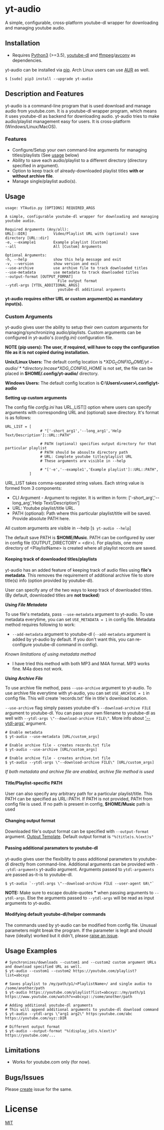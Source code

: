 # yt-audio
A simple, configurable, cross-platform youtube-dl wrapper for downloading and managing youtube audio.

## Installation
- Requires [Python3](https://www.python.org/downloads/) (>=3.5), [youtube-dl](https://github.com/ytdl-org/youtube-dl) and [ffmpeg](https://www.ffmpeg.org/)/[avconv](https://libav.org/) as dependencies.

yt-audio can be installed via [pip](pip_link_here). Arch Linux users can use [AUR](link) as well.

`$ [sudo] pip3 install --upgrade yt-audio`

## Description and Features
yt-audio is a command-line program that is used download and manage audio from youtube.com. It is a youtube-dl wrapper program, which means it uses youtube-dl as backend for downloading audio. yt-audio tries to make audio/playlist management easy for users. It is cross-platform (Windows/Linux/MacOS).

### Features
- Configure/Setup your own command-line arguments for managing titles/playlists (See [usage](link) below)
- Ability to save each audio/playlist to a different directory (directory specified in argument).
- Option to keep track of already-downloaded playlist titles **with or without archive file**.
- Manage single/playlist audio(s).


## Usage
    usage: YTAudio.py [OPTIONS] REQUIRED_ARGS

    A simple, configurable youtube-dl wrapper for downloading and managing youtube audio.

    Required Arguments (Any/all):
    URL[::DIR]            Video/Playlist URL with (optional) save directory [URL::dir]
    -e, --example1        Example playlist [Custom]
    --all                 All [Custom] Arguments

    Optional Arguments:
    -h, --help            show this help message and exit
    -v, --version         show version and exit
    --use-archive         use archive file to track downloaded titles
    --use-metadata        use metadata to track downloaded titles
    --output-format [OUTPUT_FORMAT]
                            File output format
    --ytdl-args [YTDL_ADDITIONAL_ARGS]
                            youtube-dl additional arguments

**yt-audio requires either URL or custom argument(s) as mandatory input(s).**

### Custom Arguments
yt-audio gives user the ability to setup their own custom arguments for managing/synchronizing audio/playlists. Custom arguments can be configured in yt-audio's *(config.ini)* configuration file.

**NOTE (pip users): The user, if required, will have to copy the configuration file as it is not copied during installation.**

**Unix/Linux Users:**
The default config location is **$XDG_CONFIG_HOME/yt-audio/** directory. In case *$XDG_CONFIG_HOME* is not set, the file can be placed in **$HOME/.config/yt-audio/** directory.

**Windows Users:** The default config location is **C:\\Users\\\<user>\\.config\\yt-audio**

**Setting up custom arguments**

The config file *config.ini* has URL_LIST[] option where users can specify arguments with corresponding URL and (optional) save directory. It's format is as follows:

    URL_LIST = [
                    # "['-short_arg1','--long_arg1','Help Text/Description']::URL::PATH"

                    # PATH (optional) specifies output directory for that particular playlist
                    # PATH should be absoulte directory path
                    # URL: Complete youtube title/playlist URL
                    # These arguments are visible in --help

                    # "['-e','--example1','Example playlist']::URL::PATH",
               ]

URL_LIST takes comma-separated string values. Each string value is formed from 3 components:

- CLI Argument - Argument to register. It is written in form: ['-short_arg','--long_arg','Help Text/Description']
- URL: Youtube playlist/title URL.
- PATH (optional): Path where this particular playlist/title will be saved. Provide absolute PATH here.

All custom arguments are visible in --help [`$ yt-audio --help`]

The default save PATH is **$HOME/Music**.  PATH can be configured by user in config file (OUTPUT_DIRECTORY = \<dir>). For playlists, one more directory of \<PlaylistName> is created where all playlist records are saved.

#### Keeping track of downloaded titles/playlists
yt-audio has an added feature of keeping track of audio files using **file's metadata**. This removes the requirement of additional archive file to store title(s) info (option provided by youtube-dl).

User can specify any of the two ways to keep track of downloaded titles. (By default, downloaded titles are **not tracked**)


_**Using File Metadata**_

To use file's metadata, pass `--use-metadata` argument to yt-audio. To use metadata everytime, you can set `USE_METADATA = 1` in config file. Metadata method requires following to work:
- `--add-metadata` argument to youtube-dl (`--add-metadata` argument is added by yt-audio by default. If you don't want this, you can re-configure youtube-dl command in config).


_Known limitations of using metadata method_
- I have tried this method with both MP3 and M4A format. MP3 works fine. M4a does not work.


**_Using Archive File_**

To use archive file method, pass `--use-archive` argument to yt-audio. To use archive file everytime with yt-audio, you can set `USE_ARCHIVE = 1` in config file. This will create 'records.txt' file in title's download location.

`--use-archive` flag simply passes youtube-dl's `--download-archive FILE` argument to youtube-dl. You can pass your own filename to youtube-dl as well with `--ytdl-args \"--download-archive FILE\"`. More info about ['--ytdl-args']() argument.

    # Enable metadata
    $ yt-audio --use-metadata [URL/custom_args]

    # Enable archive file - creates records.txt file
    $ yt-audio --use-archive [URL/custom_args]

    # Enable archive file - creates archive.txt file
    $ yt-audio --ytdl-args \"--download-archive FILE\" [URL/custom_args]


_If both metadata and archive file are enabled, archive file method is used_


#### Title/Playlist-specific PATH
User can also specify any arbitrary path for a particular playlist/title. This PATH can be specified as URL::PATH. If PATH is not provided, PATH from config file is used. If no path is present in config, **$HOME/Music** path is used

#### Changing output format
Downloaded file's output format can be specified with `--output-format` argument. [Output Template](https://github.com/ytdl-org/youtube-dl/blob/master/README.md#output-template). Default output format is `"%(title)s.%(ext)s"`

#### Passing additional paramaters to youtube-dl
yt-audio gives user the flexibility to pass additional parameters to youtube-dl directly from command-line. Additional arguments can be provided with `--ytdl-arguments` yt-audio argument. Arguments passed to `ytdl-arguments` are passed as-it-is to youtube-dl.

    $ yt-audio `--ytdl-args \"--download-archive FILE --user-agent UA\"`

**NOTE:** Make sure to escape double-quotes **"** when passing arguments to `--ytdl-args`. Else the arguments passed to `--ytdl-args` will be read as input arguments to yt-audio.

#### Modifying default youtube-dl/helper commands
The commands used by yt-audio can be modified from config file. Unusual parameters might break the program. If the parameter is legit and should have (ideally) worked but it didn't, please [raise an issue](https://github.com/pseudoroot/yt-audio/issues/new).

## Usage Examples

    # Synchronizes/downloads --custom1 and --custom2 custom argument URLs and download specified URL as well.
    $ yt-audio --custom1 --custom2 https://youtube.com/playlist?list=abcxyz

    # Saves playlist to /my/path/p1/<PlaylistName>/ and single audio to /some/another/path
    $ yt-audio https://youtube.com/playlist?list=abcxyz::/my/path/p1 https://www.youtube.com/watch?v=abcxyz::/some/another/path

    # Adding additional youtube-dl arguments
    # This will append additional arguments to youtube-dl download command
    $ yt-audio --ytdl-args \"arg1 arg2\" https:youtube.com/abc https://youtube.com/xyz::DIR

    # Different output format
    $ yt-audio --output-format "%(display_id)s.%(ext)s" https://youtube.com/...

## Limitations
- Works for youtube.com only (for now).

## Bugs/Issues
Please [create](https://github.com/pseudoroot/yt-audio/issues/new) issue for the same.

# License
[MIT](https://github.com/pseudoroot/yt-audio/blob/master/LICENSE)
